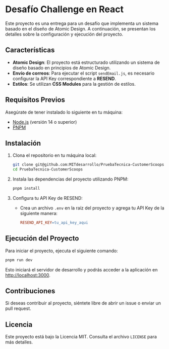 # Desafío Challenge en React

Este proyecto es una entrega para un desafío que implementa un sistema basado en el diseño de Atomic Design. A continuación, se presentan los detalles sobre la configuración y ejecución del proyecto.

## Características

- **Atomic Design**: El proyecto está estructurado utilizando un sistema de diseño basado en principios de Atomic Design.
- **Envío de correos**: Para ejecutar el script `sendEmail.js`, es necesario configurar la API Key correspondiente a **RESEND**.
- **Estilos**: Se utilizan **CSS Modules** para la gestión de estilos.

## Requisitos Previos

Asegúrate de tener instalado lo siguiente en tu máquina:

- [Node.js](https://nodejs.org/) (versión 14 o superior)
- [PNPM](https://pnpm.io/)

## Instalación

1. Clona el repositorio en tu máquina local:
   ```bash
   git clone git@github.com:MITdesarrollo/PruebaTecnica-CustomerScoops.git
   cd PruebaTecnica-CustomerScoops
   ```
   
2. Instala las dependencias del proyecto utilizando PNPM:
   ```bash
   pnpm install
   ```

3. Configura tu API Key de RESEND:
   - Crea un archivo `.env` en la raíz del proyecto y agrega tu API Key de la siguiente manera:
     ```makefile
     RESEND_API_KEY=tu_api_key_aqui
     ```

## Ejecución del Proyecto

Para iniciar el proyecto, ejecuta el siguiente comando:
```bash
pnpm run dev
```
Esto iniciará el servidor de desarrollo y podrás acceder a la aplicación en [http://localhost:3000](http://localhost:3000).

## Contribuciones

Si deseas contribuir al proyecto, siéntete libre de abrir un issue o enviar un pull request.

## Licencia

Este proyecto está bajo la Licencia MIT. Consulta el archivo `LICENSE` para más detalles.
